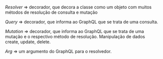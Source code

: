 *Resolver* => decorador, que decora a classe como um objeto com muitos métodos de resolução de consulta e mutação

*Query* => decorador, que informa ao GraphQL que se trata de uma consulta.

*Mutation* => decorador, que informa ao GraphQL que se trata de uma mutação e o respectivo método de resolução. Manipulação de dados create, update, delete.

*Arg* => um argumento do GraphQL para o resolvedor.